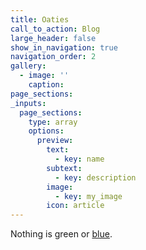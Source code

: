 ```yaml
---
title: Oaties
call_to_action: Blog
large_header: false
show_in_navigation: true
navigation_order: 2
gallery:
  - image: ''
    caption:
page_sections:
_inputs:
  page_sections:
    type: array
    options:
      preview:
        text:
          - key: name
        subtext:
          - key: description
        image:
          - key: my_image
        icon: article
---
```

Nothing is green or [blue](/services/).